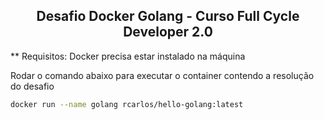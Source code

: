 <h2 align="center"> Desafio Docker Golang - Curso Full Cycle Developer 2.0</h2>

** Requisitos:
Docker precisa estar instalado na máquina

Rodar o comando abaixo para executar o container contendo a resolução do desafio

```sh
docker run --name golang rcarlos/hello-golang:latest
```